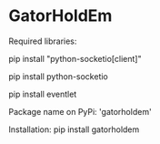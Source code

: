 # GatorHoldEm
Required libraries:

pip install "python-socketio[client]"

pip install python-socketio

pip install eventlet

Package name on PyPi: 'gatorholdem'

Installation: pip install gatorholdem

